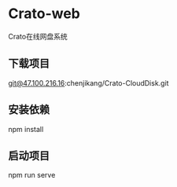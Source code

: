 # Crato-web
Crato在线网盘系统

## 下载项目
git@47.100.216.16:chenjikang/Crato-CloudDisk.git

## 安装依赖
npm install

## 启动项目
npm run serve